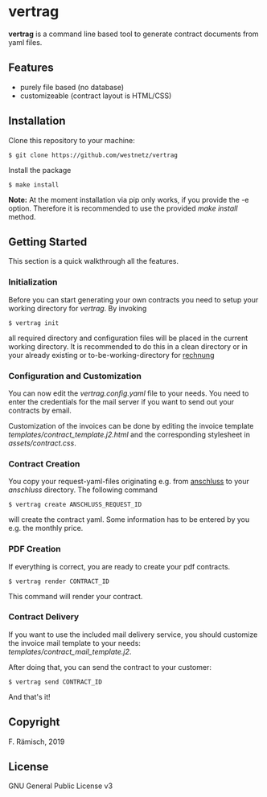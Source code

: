 # vertrag

**vertrag** is a command line based tool to generate contract documents from yaml files.


## Features

* purely file based (no database)
* customizeable (contract layout is HTML/CSS)

## Installation

Clone this repository to your machine:

```
$ git clone https://github.com/westnetz/vertrag
```

Install the package

```
$ make install
```

**Note:** At the moment installation via pip only works, if you provide the -e option. Therefore it is recommended to use the provided *make install* method.

## Getting Started

This section is a quick walkthrough all the features.

### Initialization

Before you can start generating your own contracts you need to setup your working directory for *vertrag*. By invoking

```
$ vertrag init
```

all required directory and configuration files will be placed in the current working directory. It is recommended to do this in a clean directory or in your already
existing or to-be-working-directory for [rechnung](https://github.com/westnetz/rechnung)

### Configuration and Customization

You can now edit the *vertrag.config.yaml* file to your needs. You need to enter the credentials for the mail server if you want to send out your contracts by email.

Customization of the invoices can be done by editing the invoice template *templates/contract_template.j2.html* and the corresponding stylesheet in *assets/contract.css*. 

### Contract Creation

You copy your request-yaml-files originating e.g. from [anschluss](https://github.com/westnetz/anschluss) to your *anschluss* directory. 
The following command

```
$ vertrag create ANSCHLUSS_REQUEST_ID 
```

will create the contract yaml. Some information has to be entered by you e.g. the monthly price.

### PDF Creation

If everything is correct, you are ready to create your pdf contracts.

```
$ vertrag render CONTRACT_ID
```

This command will render your contract. 

### Contract Delivery

If you want to use the included mail delivery service, you should customize the invoice mail template to your needs: *templates/contract_mail_template.j2*. 

After doing that, you can send the contract to your customer:

```
$ vertrag send CONTRACT_ID
```

And that's it!

## Copyright

F. Rämisch, 2019

## License

GNU General Public License v3
